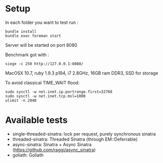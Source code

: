 # Setup

In each folder you want to test run :

    bundle install
    bundle exec foreman start

Server will be started on port 8080

Benchmark got with :

    siege -c 250 http://127.0.0.1:8080/
    
MacOSX 10.7, ruby 1.9.3 p194, i7 2.8GHz, 16GB ram DDR3, SSD for storage

To avoid classical TIME_WAIT flood:

    sudo sysctl -w net.inet.ip.portrange.first=32768
    sudo sysctl -w net.inet.tcp.msl=1000
    ulimit -n 2048

# Available tests

- single-threaded-sinatra: lock per request, purely synchronous sinatra
- threaded-sinatra: Threaded Sinatra (through EM::Deferrable)
- async-sinatra: Sinatra + Async Sinatra (https://github.com/raggi/async_sinatra)
- goliath: Goliath
